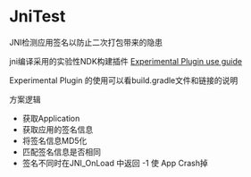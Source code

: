 # JniTest

JNI检测应用签名以防止二次打包带来的隐患

jni编译采用的实验性NDK构建插件 [Experimental Plugin use guide](http://tools.android.com/tech-docs/new-build-system/gradle-experimental)

Experimental Plugin 的使用可以看build.gradle文件和链接的说明

方案逻辑
- 获取Application
- 获取应用的签名信息
- 将签名信息MD5化
- 匹配签名信息是否相同
- 签名不同时在JNI_OnLoad 中返回 -1 使 App Crash掉
